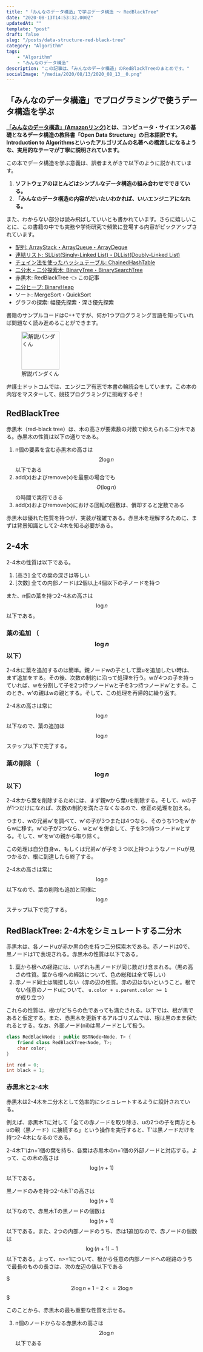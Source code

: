```yaml
---
title: "「みんなのデータ構造」で学ぶデータ構造 〜 RedBlackTree"
date: "2020-08-13T14:53:32.000Z"
updatedAt: ""
template: "post"
draft: false
slug: "/posts/data-structure-red-black-tree"
category: "Algorithm"
tags:
    - "Algorithm"
    - "みんなのデータ構造"
description: "この記事は、「みんなのデータ構造」のRedBlackTreeのまとめです。"
socialImage: "/media/2020/08/13/2020_08_13__0.png"
---
```


## 「みんなのデータ構造」でプログラミングで使うデータ構造を学ぶ
**[「みんなのデータ構造」(Amazonリンク)](https://amzn.to/3gw6G55)とは、コンピュータ・サイエンスの基礎となるデータ構造の教科書「Open Data Structure」の日本語訳です。Introduction to Algorithmsといったアルゴリズムの名著への橋渡しになるような、実用的なテーマが丁寧に説明されています。**

この本でデータ構造を学ぶ意義は、訳者まえがきで以下のように説かれています。

1. **ソフトウェアのほとんどはシンプルなデータ構造の組み合わせでできている。**
1. **「みんなのデータ構造の内容がだいたいわかれば、いいエンジニアになれる。**

また、わからない部分は読み飛ばしていいとも書かれています。さらに嬉しいことに、この書籍の中でも実務や学術研究で頻繁に登場する内容がピックアップされています。

- [配列: ArrayStack・ArrayQueue・ArrayDeque](/posts/data-structure-array)
- [連結リスト: SLList(Singly-Linked List)・DLList(Doubly-Linked List)](/posts/data-structure-linked-list)
- [チェイン法を使ったハッシュテーブル: ChainedHashTable](/posts/data-structure-hash-table)
- [二分木・二分探索木: BinaryTree・BinarySearchTree](/posts/data-structure-binary-tree)
- 赤黒木: RedBlackTree 👈 この記事
- [二分ヒープ: BinaryHeap](/posts/data-structure-binary-heap)
- ソート: MergeSort・QuickSort
- グラフの探索: 幅優先探索・深さ優先探索

書籍のサンプルコードはC++ですが、何か1つプログラミング言語を知っていれば問題なく読み進めることができます。

<div class="explain">
  <figure class="explain__figure">
    <div class="explain__figureWrapper">
      <img class="explain__figureImage" src="/photo.jpg" alt="解説パンダくん" width="100" height="100" data-lazy-loaded="true">
    </div>
    <figcaption class="explain__figureCaption">解説パンダくん</figcaption>
  </figure>
  <div class="explain__paragraphWrapper">
    <p class="explain__paragraphContent">弁護士ドットコムでは、エンジニア有志で本書の輪読会をしています。この本の内容をマスターして、競技プログラミングに挑戦するぞ！</p>
  </div>
</div>

## RedBlackTree
赤黒木（red-black tree）は、木の高さが要素数の対数で抑えられる二分木である。赤黒木の性質は以下の通りである。

1. n個の要素を含む赤黒木の高さは $$2\log n$$ 以下である
1. add(x)およびremove(x)を最悪の場合でも $$O(\log n)$$ の時間で実行できる
1. add(x)およびremove(x)における回転の回数は、償却すると定数である

赤黒木は優れた性質を持つが、実装が複雑である。赤黒木を理解するために、まずは背景知識として2-4木を知る必要がある。


## 2-4木
2-4木の性質は以下である。

1. [高さ] 全ての葉の深さは等しい
1. [次数] 全ての内部ノードは2個以上4個以下の子ノードを持つ

また、n個の葉を持つ2-4木の高さは $$\log n$$ 以下である。

### 葉の追加 （$$\log n$$ 以下）
2-4木に葉を追加するのは簡単。親ノードwの子として葉uを追加したい時は、まず追加をする。その後、次数の制約に沿って処理を行う。wが4つの子を持っていれば、wを分割して子を2つ持つノードwと子を3つ持つノードw\'とする。このとき、w\'の親はwの親とする。そして、この処理を再帰的に繰り返す。

2-4木の高さは常に $$\log n$$ 以下なので、葉の追加は $$\log n$$ ステップ以下で完了する。

### 葉の削除 （$$\log n$$ 以下）
2-4木から葉を削除するためには、まず親wから葉uを削除する。そして、wの子が1つだけになれば、次数の制約を満たさなくなるので、修正の処理を加える。

つまり、wの兄弟w\'を調べて、w\'の子が3つまたは4つなら、そのうち1つをw\'からwに移す。w\'の子が2つなら、wとw\'を併合して、子を3つ持つノードwとする。そして、w\'をw\'の親から取り除く。

この処理は自分自身w、もしくは兄弟w\'が子を３つ以上持つようなノードuが見つかるか、根に到達したら終了する。

2-4木の高さは常に $$\log n$$ 以下なので、葉の削除も追加と同様に $$\log n$$ ステップ以下で完了する。


## RedBlackTree: 2-4木をシミュレートする二分木
赤黒木は、各ノードuが赤か黒の色を持つ二分探索木である。赤ノードは0で、黒ノードは1で表現される。赤黒木の性質は以下である。

1. 葉から根への経路には、いずれも黒ノードが同じ数だけ含まれる。（黒の高さの性質。葉から根への経路について、色の総和は全て等しい）
1. 赤ノード同士は隣接しない（赤の辺の性質。赤の辺はないということ。根でない任意のノードuについて、 `u.color + u.parent.color >= 1`が成り立つ）

これらの性質は、根rがどちらの色であっても満たされる。以下では、根が黒であると仮定する。また、赤黒木を更新するアルゴリズムでは、根は黒のまま保たれるとする。なお、外部ノード(nil)は黒ノードとして扱う。

```cpp
class RedBlackNode : public BSTNode<Node, T> {
	friend class RedBlackTree<Node, T>;
	char color;
}

int red = 0;
int black = 1;
```

### 赤黒木と2-4木
赤黒木は2-4木を二分木として効率的にシミュレートするように設計されている。

例えば、赤黒木Tに対して「全ての赤ノードを取り除き、uの2つの子を両方ともuの親（黒ノード）に接続する」という操作を実行すると、T\'は黒ノードだけを持つ2-4木になるのである。

2-4木T\'はn+1個の葉を持ち、各葉は赤黒木のn+1個の外部ノードと対応する。よって、この木の高さは $$\log (n+1)$$ 以下である。

黒ノードのみを持つ2-4木T\'の高さは $$\log (n+1)$$ 以下なので、赤黒木Tの黒ノードの個数は $$\log (n+1)$$ 以下である。また、2つの内部ノードのうち、赤は1追加なので、赤ノードの個数は $$\log (n+1) - 1$$ 以下である。よって、n>=1について、根から任意の内部ノードへの経路のうちで最長のものの長さは、次の左辺の値以下である

$$$
2\log n+1 - 2 <= 2\log n
$$$

このことから、赤黒木の最も重要な性質を示せる。

3. n個のノードからなる赤黒木の高さは $$2\log n$$ 以下である
